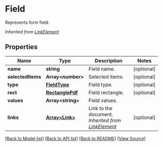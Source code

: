 # Field
Represents form field.

*Inherited from [LinkElement](LinkElement.md)*
## Properties
Name | Type | Description | Notes
------------ | ------------- | ------------- | -------------
**name** | **string** | Field name. | [optional]
**selectedItems** | **Array&lt;number&gt;** | Selected items. | [optional]
**type** | [**FieldType**](FieldType.md) | Field type. | [optional]
**rect** | [**RectanglePdf**](RectanglePdf.md) | Field rectangle. | [optional]
**values** | **Array&lt;string&gt;** | Field values. | 
**links** | [**Array&lt;Link&gt;**](Link.md) | Link to the document.<br />*Inherited from [LinkElement](LinkElement.md)* | [optional]

[[Back to Model list]](../README.md#documentation-for-models) [[Back to API list]](../README.md#documentation-for-api-endpoints) [[Back to README]](../README.md) [[View Source]](../src/models/field.ts)

